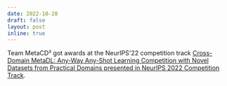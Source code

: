 ```yaml
---
date: 2022-10-28
draft: false
layout: post
inline: true
---
```


Team MetaCD² got awards at the NeurIPS'22 competition track [Cross-Domain MetaDL: Any-Way Any-Shot Learning Competition with Novel Datasets from Practical Domains presented in NeurIPS 2022 Competition Track](https://metalearning.chalearn.org/).